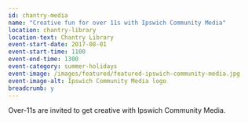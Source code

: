 ```yaml
---
id: chantry-media
name: "Creative fun for over 11s with Ipswich Community Media"
location: chantry-library
location-text: Chantry Library
event-start-date: 2017-08-01
event-start-time: 1100
event-end-time: 1300
event-category: summer-holidays
event-image: /images/featured/featured-ipswich-community-media.jpg
event-image-alt: Ipswich Community Media logo
breadcrumb: y
---
```


Over-11s are invited to get creative with Ipswich Community Media.
